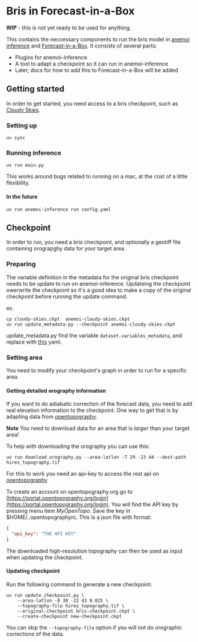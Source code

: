 # Bris in Forecast-in-a-Box

**WIP** - this is not yet ready to be used for anything.

This contains the neccessary components to run the bris model in [anemoi inference](https://anemoi.readthedocs.io/projects/inference/en/latest/) and [Forecast-in-a-Box](https://github.com/ecmwf/forecast-in-a-box). It consists of several parts: 

* Plugins for anemoi-inference
* A tool to adapt a checkpoint so it can run in anemoi-inference
* Later, docs for how to add this to Forecast-in-a-Box will be added

## Getting started

In order to get started, you need access to a bris checkpoint, such as [Cloudy Skies](https://huggingface.co/met-no/bris_cloudy-skies).

### Setting up

```shell
uv sync
```

### Running inference

```shell
uv run main.py
```

This works around bugs related to running on a mac, at the cost of a little flexibility.

#### In the future

```shell
uv run anemoi-inference run config.yaml
```

## Checkpoint

In order to run, you need a bris checkpoint, and optionally a geotiff file containing orograpghy data for your target area.

### Preparing

The variable definition in the metadata for the original bris checkpoint needs to be update to run on anemoi-inference.
Updateing the checkpoint owerwrite the checkpoint so it's a good idea to make a copy of the original checkpoint before running the update command.

ex.
```shell
cp cloudy-skies.ckpt  anemoi-cloudy-skies.ckpt
uv run update_metadata.py --checkpoint anemoi-cloudy-skies.ckpt
```

update_metadata.py find the variable `dataset.variables_metadata`, and replace with [this](etc/checkpoint_metadata_part.yaml) yaml.

### Setting area

You need to modify your checkpoint's graph in order to run for a specific area.

#### Getting detailed orography information

If you want to do adiabatic correction of the forecast data, you need to add real elevation information to the checkpoint. One way to get that is by adapting data from [opentopography](https://portal.opentopography.org/raster?opentopoID=OTSRTM.042013.4326.1).

**Note** You need to download data for an area that is _larger_ than your target area!

To help with downloading the orography you can use this:

```shell
uv run download_orography.py --area-latlon -7 29 -23 44 --dest-path hires_topography.tif
```

For this to work you need an api-key to access the rest api on [opentopography](https://portal.opentopography.org/apidocs/)

To create an account on opentopography.org go to [https://portal.opentopography.org/login](https://portal.opentopography.org/login). You will find the API key by pressing menu item _MyOpenTopo_.
Save the key in $HOME/..opentopographyrc. This is a json file with format:

```json
{
  "api_key": "THE API KEY"
}
```

The downloaded high-resolution topography can then be used as input when updating the checkpoint.

#### Updating checkpoint

Run the following command to generate a new checkpoint:

```shell
uv run update_checkpoint.py \
    --area-latlon -8 30 -22 43 0.025 \
    --topography-file hires_topography.tif \
    --original-checkpoint bris-checkpoint.ckpt \
    --create-checkpoint new-checkpoint.ckpt
```

You can skip the `--topography-file` option if you will not do orographic corrections of the data.
